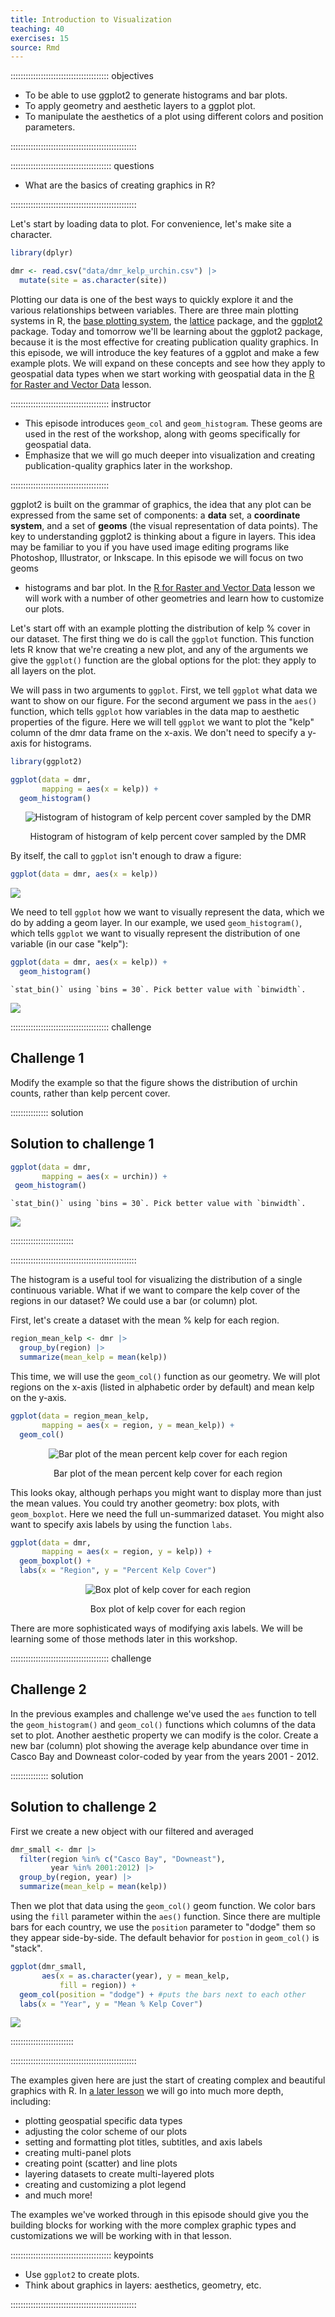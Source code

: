 ```yaml
---
title: Introduction to Visualization
teaching: 40
exercises: 15
source: Rmd
---
```


::::::::::::::::::::::::::::::::::::::: objectives

- To be able to use ggplot2 to generate histograms and bar plots.
- To apply geometry and aesthetic layers to a ggplot plot.
- To manipulate the aesthetics of a plot using different colors and position parameters.

::::::::::::::::::::::::::::::::::::::::::::::::::

:::::::::::::::::::::::::::::::::::::::: questions

- What are the basics of creating graphics in R?

::::::::::::::::::::::::::::::::::::::::::::::::::

Let's start by loading data to plot. For convenience, let's make site a character.


```r
library(dplyr)

dmr <- read.csv("data/dmr_kelp_urchin.csv") |>
  mutate(site = as.character(site))
```

Plotting our data is one of the best ways to quickly explore it and the various
relationships between variables. There are three main plotting systems in R, the
[base plotting system](https://www.statmethods.net/graphs/), the
[lattice](https://www.statmethods.net/advgraphs/trellis.html) package, and the
[ggplot2](https://www.statmethods.net/advgraphs/ggplot2.html) package. Today and
tomorrow we'll be learning about the ggplot2 package, because it is the most
effective for creating publication quality graphics. In this episode, we will
introduce the key features of a ggplot and make a few example plots. We will
expand on these concepts and see how they apply to geospatial data types when we
start working with geospatial data in the [R for Raster and Vector
Data](https://cobalt-casco.github.io/r-raster-vector-geospatial/) lesson.

:::::::::::::::::::::::::::::::::::::::  instructor

- This episode introduces `geom_col` and `geom_histogram`. These geoms are used
  in the rest of the workshop, along with geoms specifically for geospatial 
  data.
- Emphasize that we will go much deeper into visualization and creating
  publication-quality graphics later in the workshop.

:::::::::::::::::::::::::::::::::::::::

ggplot2 is built on the grammar of graphics, the idea that any plot can be
expressed from the same set of components: a **data** set, a **coordinate
system**, and a set of **geoms** (the visual representation of data points). The
key to understanding ggplot2 is thinking about a figure in layers. This idea may
be familiar to you if you have used image editing programs like Photoshop,
Illustrator, or Inkscape. In this episode we will focus on two geoms

- histograms and bar plot. In the [R for Raster and Vector Data](https://datacarpentry.org/r-raster-vector-geospatial/) lesson we will work with a number of other geometries
  and learn how to customize our plots.

Let's start off with an example plotting the distribution of kelp % cover in our dataset. 
The first thing we do is call the `ggplot` function. This function lets R
know that we're creating a new plot, and any of the arguments we give the
`ggplot()` function are the global options for the plot: they apply to all
layers on the plot.

We will pass in two arguments to `ggplot`. First, we tell `ggplot` what data we
want to show on our figure. For the second argument we pass in the `aes()` function, 
which tells `ggplot` how variables in the data map to aesthetic properties of the 
figure. Here we will tell `ggplot` we want to plot the "kelp" column of the dmr 
data frame on the x-axis. We don't need to specify a y-axis for histograms.


```r
library(ggplot2)

ggplot(data = dmr, 
       mapping = aes(x = kelp)) +   
  geom_histogram()
```

<div class="figure" style="text-align: center">
<img src="fig/07-plot-ggplot2-rendered-hist-kelpcover-1.png" alt="Histogram of histogram of kelp percent cover sampled by the DMR"  />
<p class="caption">Histogram of histogram of kelp percent cover sampled by the DMR</p>
</div>

By itself, the call to `ggplot` isn't enough to draw a figure:


```r
ggplot(data = dmr, aes(x = kelp))
```

<img src="fig/07-plot-ggplot2-rendered-blank-plot-1.png" style="display: block; margin: auto;" />

We need to tell `ggplot` how we want to visually represent the data, which we
do by adding a geom layer. In our example, we used `geom_histogram()`, which
tells `ggplot` we want to visually represent the
distribution of one variable (in our case "kelp"):


```r
ggplot(data = dmr, aes(x = kelp)) +   
  geom_histogram()
```

```{.output}
`stat_bin()` using `bins = 30`. Pick better value with `binwidth`.
```

<img src="fig/07-plot-ggplot2-rendered-hist-kelpcover2-1.png" style="display: block; margin: auto;" />

:::::::::::::::::::::::::::::::::::::::  challenge

## Challenge 1

Modify the example so that the figure shows the
distribution of urchin counts, rather than kelp 
percent cover.

:::::::::::::::  solution

## Solution to challenge 1


```r
ggplot(data = dmr, 
       mapping = aes(x = urchin)) +   
 geom_histogram()
```

```{.output}
`stat_bin()` using `bins = 30`. Pick better value with `binwidth`.
```

<img src="fig/07-plot-ggplot2-rendered-ch1-sol-1.png" style="display: block; margin: auto;" />

:::::::::::::::::::::::::

::::::::::::::::::::::::::::::::::::::::::::::::::

The histogram is a useful tool for visualizing the
distribution of a single continuous variable. What if
we want to compare the kelp cover of the regions in
our dataset? We could use a bar (or column) plot.

First, let's create a dataset with the mean % kelp for each region.


```r
region_mean_kelp <- dmr |>
  group_by(region) |>
  summarize(mean_kelp = mean(kelp))
```

This time, we will use the `geom_col()` function as our geometry.
We will plot regions on the x-axis (listed in alphabetic order
by default) and mean kelp on the y-axis.


```r
ggplot(data = region_mean_kelp, 
       mapping = aes(x = region, y = mean_kelp)) + 
  geom_col()
```

<div class="figure" style="text-align: center">
<img src="fig/07-plot-ggplot2-rendered-mean-kelp-region-1.png" alt="Bar plot of the mean percent kelp cover for each region"  />
<p class="caption">Bar plot of the mean percent kelp cover for each region</p>
</div>

This looks okay, although perhaps you might want to display more than just the
mean values. You could try another geometry: box plots, with `geom_boxplot`. Here we need the 
full un-summarized dataset. You might also want to specify axis labels by using the
function `labs`.


```r
ggplot(data = dmr, 
       mapping = aes(x = region, y = kelp)) + 
  geom_boxplot() +
  labs(x = "Region", y = "Percent Kelp Cover")
```

<div class="figure" style="text-align: center">
<img src="fig/07-plot-ggplot2-rendered-kelp-region-boxplot-1.png" alt="Box plot of kelp cover for each region"  />
<p class="caption">Box plot of kelp cover for each region</p>
</div>

There are more sophisticated ways of modifying axis labels. We will be learning some of those methods later in this workshop.

:::::::::::::::::::::::::::::::::::::::  challenge

## Challenge 2

In the previous examples and challenge we've used the `aes` function to tell
the `geom_histogram()` and `geom_col()` functions which columns
of the data set to plot.
Another aesthetic property we can modify is the
color. Create a new bar (column) plot showing the average kelp
abundance over time in Casco Bay and Downeast color-coded by year
from the years 2001 - 2012.

:::::::::::::::  solution

## Solution to challenge 2

First we create a new object with
our filtered and averaged


```r
dmr_small <- dmr |>
  filter(region %in% c("Casco Bay", "Downeast"),
         year %in% 2001:2012) |>
  group_by(region, year) |>
  summarize(mean_kelp = mean(kelp))
```

Then we plot that data using the `geom_col()`
geom function. We color bars using the `fill`
parameter within the `aes()` function.
Since there are multiple bars for each
country, we use the `position` parameter
to "dodge" them so they appear side-by-side.
The default behavior for `postion` in `geom_col()`
is "stack".


```r
ggplot(dmr_small, 
       aes(x = as.character(year), y = mean_kelp, 
           fill = region)) +
  geom_col(position = "dodge") + #puts the bars next to each other
  labs(x = "Year", y = "Mean % Kelp Cover")
```

<img src="fig/07-plot-ggplot2-rendered-kelp-compare-1.png" style="display: block; margin: auto;" />

:::::::::::::::::::::::::

::::::::::::::::::::::::::::::::::::::::::::::::::

The examples given here are just the start of
creating complex and beautiful graphics with R.
In [a later lesson](https://datacarpentry.org/r-raster-vector-geospatial/) we will go into much
more depth, including:

- plotting geospatial specific data types
- adjusting the color scheme of our plots
- setting and formatting plot titles, subtitles, and axis labels
- creating multi-panel plots
- creating point (scatter) and line plots
- layering datasets to create multi-layered plots
- creating and customizing a plot legend
- and much more!

The examples we've worked through in this episode should give you the building
blocks for working with the more complex graphic types and customizations we
will be working with in that lesson.

:::::::::::::::::::::::::::::::::::::::: keypoints

- Use `ggplot2` to create plots.
- Think about graphics in layers: aesthetics, geometry, etc.

::::::::::::::::::::::::::::::::::::::::::::::::::


